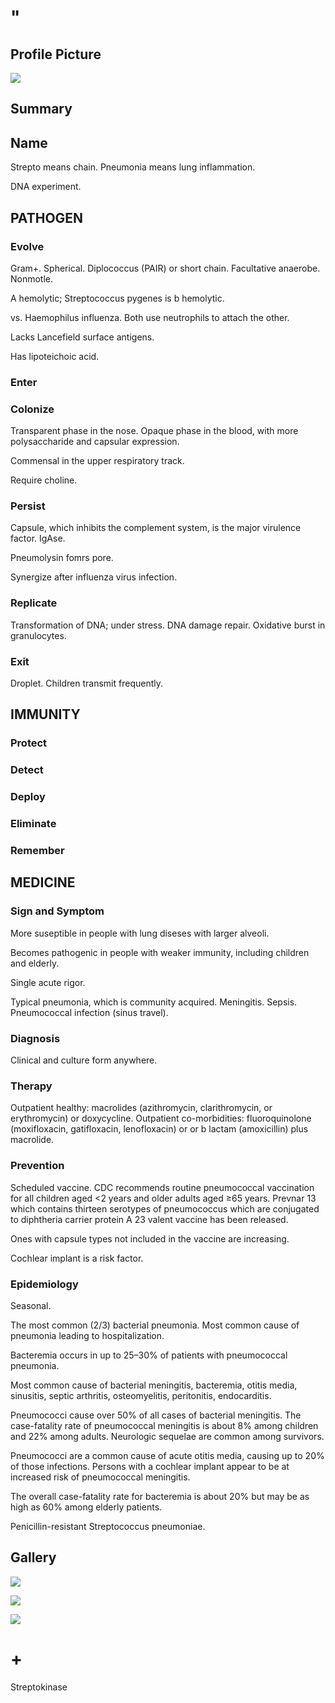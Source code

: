 # "

## Profile Picture

![](1.jpeg)

## Summary

## Name

Strepto means chain.
Pneumonia means lung inflammation.

DNA experiment.

## PATHOGEN

### Evolve

Gram+.
Spherical.
Diplococcus (PAIR) or short chain.
Facultative anaerobe.
Nonmotle.

A hemolytic; Streptococcus pygenes is b hemolytic.

vs. Haemophilus influenza.
Both use neutrophils to attach the other.

Lacks Lancefield surface antigens.

Has lipoteichoic acid.

### Enter

### Colonize

Transparent phase in the nose.
Opaque phase in the blood, with more polysaccharide and capsular expression.

Commensal in the upper respiratory track.

Require choline.

### Persist

Capsule, which inhibits the complement system, is the major virulence factor.
IgAse.

Pneumolysin fomrs pore.

Synergize after influenza virus infection.

### Replicate

Transformation of DNA; under stress.
DNA damage repair.
Oxidative burst in granulocytes.

### Exit

Droplet.
Children transmit frequently.

## IMMUNITY

### Protect

### Detect

### Deploy

### Eliminate

### Remember

## MEDICINE

### Sign and Symptom

More suseptible in people with lung diseses with larger alveoli.

Becomes pathogenic in people with weaker immunity, including children and elderly. 

Single acute rigor.

Typical pneumonia, which is community acquired.
Meningitis.
Sepsis.
Pneumococcal infection (sinus travel).

### Diagnosis

Clinical and culture form anywhere.

### Therapy

Outpatient healthy: macrolides (azithromycin, clarithromycin, or erythromycin) or doxycycline.
Outpatient co-morbidities: fluoroquinolone (moxifloxacin, gatifloxacin, lenofloxacin) or or b lactam (amoxicillin) plus macrolide.

### Prevention

Scheduled vaccine.
CDC recommends routine pneumococcal vaccination for all children aged <2 years and older adults aged ≥65 years.
Prevnar 13 which contains thirteen serotypes of pneumococcus which are conjugated to diphtheria carrier protein
A 23 valent vaccine has been released.

Ones with capsule types not included in the vaccine are increasing.

Cochlear implant is a risk factor.

### Epidemiology

Seasonal.

The most common (2/3) bacterial pneumonia.
Most common cause of pneumonia leading to hospitalization.

Bacteremia occurs in up to 25–30% of patients with pneumococcal pneumonia.

Most common cause of bacterial meningitis, bacteremia, otitis media, sinusitis, septic arthritis, osteomyelitis, peritonitis, endocarditis.

Pneumococci cause over 50% of all cases of bacterial meningitis.
The case-fatality rate of pneumococcal meningitis is about 8% among children and 22% among adults.
Neurologic sequelae are common among survivors.

Pneumococci are a common cause of acute otitis media, causing up to 20% of those infections.
Persons with a cochlear implant appear to be at increased risk of pneumococcal meningitis.

The overall case-fatality rate for bacteremia is about 20% but may be as high as 60% among elderly patients.

Penicillin-resistant Streptococcus pneumoniae.

## Gallery

![](2.jpeg)

![](3.jpeg)

![](4.jpeg)

# +

Streptokinase
